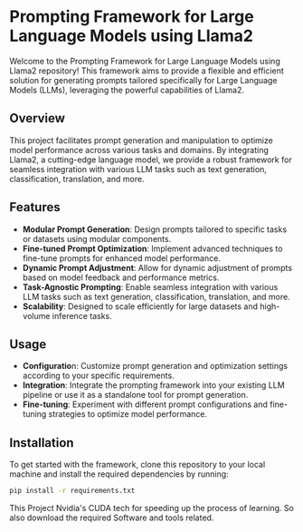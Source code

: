 # Prompting Framework for Large Language Models using Llama2

Welcome to the Prompting Framework for Large Language Models using Llama2 repository! This framework aims to provide a flexible and efficient solution for generating prompts tailored specifically for Large Language Models (LLMs), leveraging the powerful capabilities of Llama2.

## Overview
This project facilitates prompt generation and manipulation to optimize model performance across various tasks and domains. By integrating Llama2, a cutting-edge language model, we provide a robust framework for seamless integration with various LLM tasks such as text generation, classification, translation, and more.

## Features
- **Modular Prompt Generation**: Design prompts tailored to specific tasks or datasets using modular components.
- **Fine-tuned Prompt Optimization**: Implement advanced techniques to fine-tune prompts for enhanced model performance.
- **Dynamic Prompt Adjustment**: Allow for dynamic adjustment of prompts based on model feedback and performance metrics.
- **Task-Agnostic Prompting**: Enable seamless integration with various LLM tasks such as text generation, classification, translation, and more.
- **Scalability**: Designed to scale efficiently for large datasets and high-volume inference tasks.

## Usage
- **Configuratio**n: Customize prompt generation and optimization settings according to your specific requirements.
- **Integration**: Integrate the prompting framework into your existing LLM pipeline or use it as a standalone tool for prompt generation.
- **Fine-tuning**: Experiment with different prompt configurations and fine-tuning strategies to optimize model performance.

## Installation
To get started with the framework, clone this repository to your local machine and install the required dependencies by running:
```bash
pip install -r requirements.txt
```
This Project Nvidia's CUDA tech for speeding up the process of learning. So also download the required Software and tools related.


